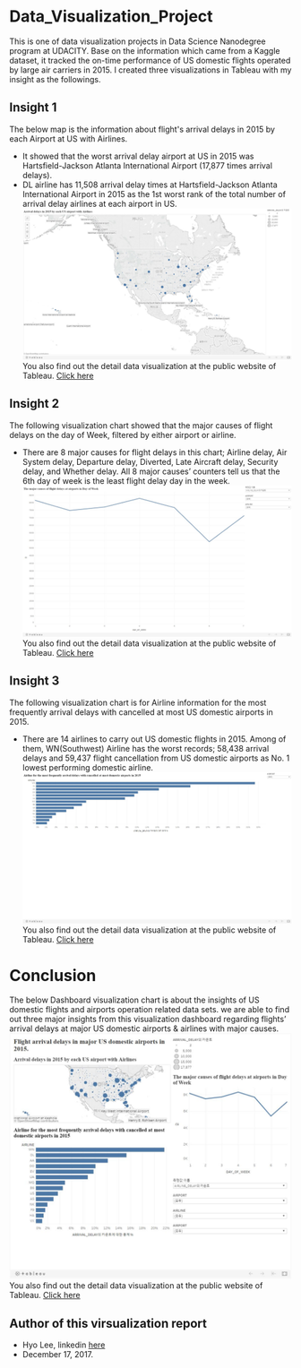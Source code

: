 # Data_Visualization_Project
This is one of data visualization projects in Data Science Nanodegree program at UDACITY. 
Base on the information which came from a Kaggle dataset, it tracked the on-time performance of US domestic flights operated by large air carriers in 2015. 
I created three visualizations in Tableau with my insight as the followings.

## Insight 1
The below map is the information about flight's arrival delays in 2015 by each Airport at US with Airlines.
* It showed that the worst arrival delay airport at US in 2015 was Hartsfield-Jackson Atlanta International Airport (17,877 times arrival delays).
* DL airline has 11,508 arrival delay times at Hartsfield-Jackson Atlanta International Airport in 2015 as the 1st worst rank of the total number of arrival delay airlines at each airport in US.
![screenshut](https://github.com/himax25/Data_Visualization_Project/blob/master/insight1.JPG) You also find out the detail data visualization at the public website of Tableau. [Click here](https://public.tableau.com/profile/.81401469#!/vizhome/FlightProject1/1?publish=yes) 

## Insight 2
The following visualization chart showed that the major causes of flight delays on the day of Week, filtered by either airport or airline. 
* There are 8 major causes for flight delays in this chart; Airline delay, Air System delay, Departure delay, Diverted, Late Aircraft delay, Security delay, and Whether delay. All 8 major causes’ counters tell us that the 6th day of week is the least flight delay day in the week.
![screenshut](https://github.com/himax25/Data_Visualization_Project/blob/master/insight2.JPG) You also find out the detail data visualization at the public website of Tableau. [Click here](https://public.tableau.com/profile/.81401469#!/vizhome/FlightProject1/2?publish=yes)

## Insight 3
The following visualization chart is for Airline information for the most frequently arrival delays with cancelled at most US domestic airports in 2015. 
* There are 14 airlines to carry out US domestic flights in 2015.  Among of them, WN(Southwest) Airline has the worst records; 58,438 arrival delays and 59,437 flight cancellation from US domestic airports as No. 1 lowest performing domestic airline.
![screenshut](https://github.com/himax25/Data_Visualization_Project/blob/master/insight3.JPG) You also find out the detail data visualization at the public website of Tableau. [Click here](https://public.tableau.com/profile/.81401469#!/vizhome/FlightProject1/3?publish=yes)

# Conclusion
The below Dashboard visualization chart is about the insights of US domestic flights and airports operation related data sets. we are able to find out three major insights from this visualization dashboard regarding flights’ arrival delays at major US domestic airports & airlines with major causes.
![screenshut](https://github.com/himax25/Data_Visualization_Project/blob/master/insight0.JPG) You also find out the detail data visualization at the public website of Tableau. [Click here](https://public.tableau.com/profile/.81401469#!/vizhome/FlightProject1/1_1?publish=yes)

## **Author of this virsualization report**
* Hyo Lee, linkedin [here](https://www.linkedin.com/in/hyo-max-lee-61241b13/)
* December 17, 2017.

